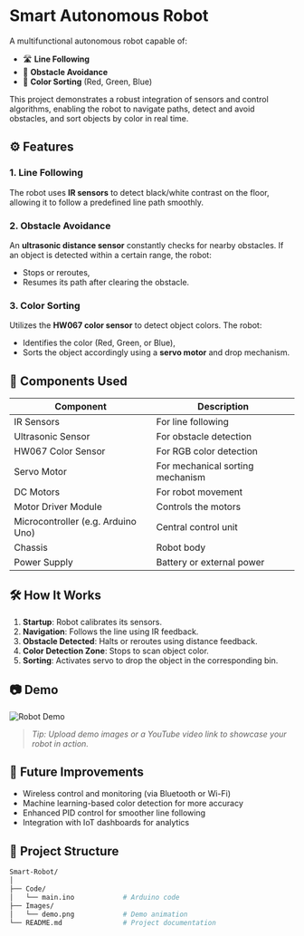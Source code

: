 # Smart Autonomous Robot

A multifunctional autonomous robot capable of:

- 🛣️ **Line Following**
- 🚧 **Obstacle Avoidance**
- 🎨 **Color Sorting** (Red, Green, Blue)

This project demonstrates a robust integration of sensors and control algorithms, enabling the robot to navigate paths, detect and avoid obstacles, and sort objects by color in real time.

## ⚙️ Features

### 1. Line Following
The robot uses **IR sensors** to detect black/white contrast on the floor, allowing it to follow a predefined line path smoothly.

### 2. Obstacle Avoidance
An **ultrasonic distance sensor** constantly checks for nearby obstacles. If an object is detected within a certain range, the robot:
- Stops or reroutes,
- Resumes its path after clearing the obstacle.

### 3. Color Sorting
Utilizes the **HW067 color sensor** to detect object colors. The robot:
- Identifies the color (Red, Green, or Blue),
- Sorts the object accordingly using a **servo motor** and drop mechanism.

## 🧠 Components Used

| Component               | Description                          |
|------------------------|--------------------------------------|
| IR Sensors             | For line following                   |
| Ultrasonic Sensor      | For obstacle detection               |
| HW067 Color Sensor     | For RGB color detection              |
| Servo Motor            | For mechanical sorting mechanism     |
| DC Motors              | For robot movement                   |
| Motor Driver Module    | Controls the motors                  |
| Microcontroller (e.g. Arduino Uno) | Central control unit             |
| Chassis                | Robot body                           |
| Power Supply           | Battery or external power            |

## 🛠️ How It Works

1. **Startup**: Robot calibrates its sensors.
2. **Navigation**: Follows the line using IR feedback.
3. **Obstacle Detected**: Halts or reroutes using distance feedback.
4. **Color Detection Zone**: Stops to scan object color.
5. **Sorting**: Activates servo to drop the object in the corresponding bin.

## 📷 Demo

![Robot Demo](link-to-your-demo-gif-or-image)

> _Tip: Upload demo images or a YouTube video link to showcase your robot in action._

## 🚀 Future Improvements

- Wireless control and monitoring (via Bluetooth or Wi-Fi)
- Machine learning-based color detection for more accuracy
- Enhanced PID control for smoother line following
- Integration with IoT dashboards for analytics

## 📁 Project Structure

```bash
Smart-Robot/
│
├── Code/
│   └── main.ino            # Arduino code
├── Images/
│   └── demo.png            # Demo animation
└── README.md               # Project documentation
